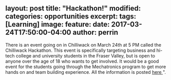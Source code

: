 layout: post
title: "Hackathon!"
modified:
categories: opportunities
excerpt:
tags: [Learning]
image: 
feature: 
date: 2017-03-24T17:50:00-04:00
author: perrin
---


There is an event going on in Chilliwack on March 24th at 5 PM called the Chilliwack Hackathon. This event is specifically targeting business and hi-tech college and university students in the Fraser Valley, but is open to anyone over the age of 18 who wants to get involved. It would be a good event for the students going through the Mechatronics program to get more hands on and team building experience. All the information is posted <a href="http://chilliwack.tech/Hackathon">here </a>".
